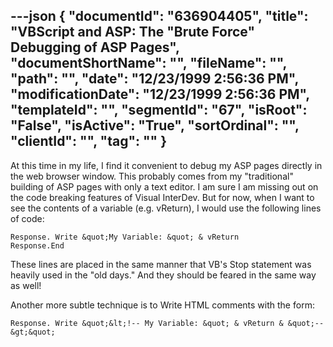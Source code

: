 ---json
{
  "documentId": "636904405",
  "title": "VBScript and ASP: The &quot;Brute Force&quot; Debugging of ASP Pages",
  "documentShortName": "",
  "fileName": "",
  "path": "",
  "date": "12/23/1999 2:56:36 PM",
  "modificationDate": "12/23/1999 2:56:36 PM",
  "templateId": "",
  "segmentId": "67",
  "isRoot": "False",
  "isActive": "True",
  "sortOrdinal": "",
  "clientId": "",
  "tag": ""
}
---

At this time in my life, I find it convenient to debug my ASP pages directly in the web browser window. This probably comes from my &quot;traditional&quot; building of ASP pages with only a text editor. I am sure I am missing out on the code breaking features of Visual InterDev. But for now, when I want to see the contents of a variable (e.g. vReturn), I would use the following lines of code:

    Response. Write &quot;My Variable: &quot; & vReturn
    Response.End

These lines are placed in the same manner that VB's Stop statement was heavily used in the &quot;old days.&quot; And they should be feared in the same way as well!

Another more subtle technique is to Write HTML comments with the form:

    Response. Write &quot;&lt;!-- My Variable: &quot; & vReturn & &quot;--&gt;&quot;
